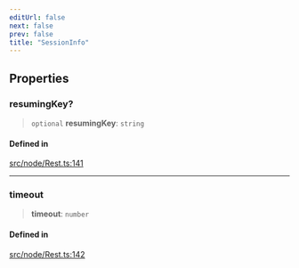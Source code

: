```yaml
---
editUrl: false
next: false
prev: false
title: "SessionInfo"
---
```


## Properties

### resumingKey?

> `optional` **resumingKey**: `string`

#### Defined in

[src/node/Rest.ts:141](https://github.com/shipgirlproject/shoukaku/blob/f3e4f8953c070c0cdfec493d072e6a22e3555895/src/node/Rest.ts#L141)

***

### timeout

> **timeout**: `number`

#### Defined in

[src/node/Rest.ts:142](https://github.com/shipgirlproject/shoukaku/blob/f3e4f8953c070c0cdfec493d072e6a22e3555895/src/node/Rest.ts#L142)
